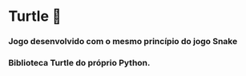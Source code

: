 # Turtle :turtle:

### Jogo desenvolvido com o mesmo princípio do jogo Snake

### Biblioteca Turtle do próprio Python.

